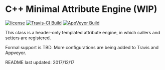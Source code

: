 C++ Minimal Attribute Engine (WIP)
===============================================

[![license](https://img.shields.io/badge/license-MIT-blue.svg)](https://github.com/ncorgan/cpp-minimal-attribute-engine/blob/master/LICENSE.txt)
[![Travis-CI Build](https://api.travis-ci.org/ncorgan/cpp-minimal-attribute-engine.svg)](https://travis-ci.org/ncorgan/cpp-minimal-attribute-engine)
[![AppVeyor Build](https://ci.appveyor.com/api/projects/status/github/ncorgan/cpp-minimal-attribute-engine)](https://ci.appveyor.com/project/ncorgan/cpp-minimal-attribute-engine)

This class is a header-only templated attribute engine, in which
callers and setters are registered.

Formal support is TBD. More configurations are being added to Travis and Appveyor.

README last updated: 2017/12/17
